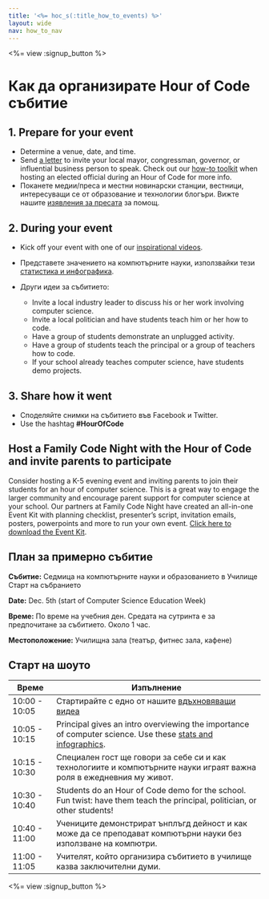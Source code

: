 ```yaml
---
title: '<%= hoc_s(:title_how_to_events) %>'
layout: wide
nav: how_to_nav
---
```

<%= view :signup_button %>

# Как да организирате Hour of Code събитие

## 1. Prepare for your event

- Determine a venue, date, and time.
- Send [a letter](https://docs.google.com/a/code.org/document/d/1eP41sKW7y0qq_JvkRIgZK8dWYICaGRZ4CCDETXa78wY/edit) to invite your local mayor, congressman, governor, or influential business person to speak. Check out our [how-to toolkit](<%=resolve_url('/files/elected-official.pdf')%>) when hosting an elected official during an Hour of Code for more info.
- Поканете медии/преса и местни новинарски станции, вестници, интересуващи се от образование и технологии блогъри. Вижте нашите [изявления за пресата](<%= resolve_url('/promote/press-kit') %>) за помощ.

## 2. During your event

- Kick off your event with one of our [inspirational videos](<%= resolve_url('/promote/resources#videos') %>).
- Представете значението на компютърните науки, използвайки тези [статистика и инфографика](<%= resolve_url('/promote/stats') %>).   
      
    
- Други идеи за събитието: 
    - Invite a local industry leader to discuss his or her work involving computer science.
    - Invite a local politician and have students teach him or her how to code.
    - Have a group of students demonstrate an unplugged activity.
    - Have a group of students teach the principal or a group of teachers how to code.
    - If your school already teaches computer science, have students demo projects.

## 3. Share how it went

- Споделяйте снимки на събитието във Facebook и Twitter. 
- Use the hashtag **#HourOfCode**

## Host a Family Code Night with the Hour of Code and invite parents to participate

Consider hosting a K-5 evening event and inviting parents to join their students for an hour of computer science. This is a great way to engage the larger community and encourage parent support for computer science at your school. Our partners at Family Code Night have created an all-in-one Event Kit with planning checklist, presenter’s script, invitation emails, posters, powerpoints and more to run your own event. [Click here to download the Event Kit](http://www.familycodenight.org/DownloadCodeDotOrg.html).

## План за примерно събитие

**Събитие:** Седмица на компютърните науки и образованието в Училище Старт на събранието

**Date:** Dec. 5th (start of Computer Science Education Week)

**Време:** По време на учебния ден. Средата на сутринта е за предпочитане за събитието. Около 1 час.

**Местоположение:** Училищна зала (театър, фитнес зала, кафене)   
  


## Старт на шоуто

| Време         | Изпълнение                                                                                                                                       |
| ------------- | ------------------------------------------------------------------------------------------------------------------------------------------------ |
| 10:00 - 10:05 | Стартирайте с едно от нашите [вдъхновяващи видеа](<%= resolve_url('/promote/resources#videos') %>)                                                 |
| 10:05 - 10:15 | Principal gives an intro overviewing the importance of computer science. Use these [stats and infographics](<%= resolve_url('/promote/stats') %>). |
| 10:15 - 10:30 | Специален гост ще говори за себе си и как технологиите и компютърните науки играят важна роля в ежедневния му живот.                             |
| 10:30 - 10:40 | Students do an Hour of Code demo for the school. Fun twist: have them teach the principal, politician, or other students!                        |
| 10:40 - 11:00 | Учениците демонстрират ънплъгд дейност и как може да се преподават компютърни науки без използване на компютри.                                  |
| 11:00 - 11:05 | Учителят, който организира събитието в училище казва заключителни думи.                                                                          |

<%= view :signup_button %>